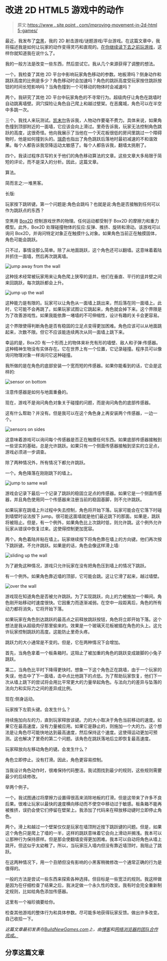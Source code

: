 # 改进 2D HTML5 游戏中的动作

> 原文:[https://www . site point . com/improving-movement-in-2d-html 5-games/](https://www.sitepoint.com/improving-movement-in-2d-html5-games/)

最近，我发布了[空黑](http://emptyblack.com/)，我的 2D 射击游戏/谜题游戏/平台游戏。在这篇文章中，我将描述我是如何让玩家的动作变得灵巧和直观的。[在你继续读下去之前玩游戏](http://emptyblack.com/play.html)，这样你就知道我在说什么了。

我的一般方法是改变一些东西，然后尝试它。我从几个来源获得了调整的想法。

一个。我检查了其他 2D 平台中影响玩家角色移动的参数。地板滑吗？侧身动作和跳跃高度的比例是多少？角色移动时会加速吗？角色的跳跃高度受玩家按住跳跃按钮的时间长短影响吗？当角色撞到一个可移动的物体时会减速吗？

两个。我研究了其他 2D 平台中玩家角色的不寻常行为。超级肉仔让角色在跳墙时自动跳离墙壁。洞穴探险让角色自己爬上和越过壁架。在恶魔城，角色可以在半空中多跳一次。

三个。我找人来玩测试。[凯末尔](http://kemalenver.com/)告诉我，人物动作要毫不费力。具体来说，如果角色撞到顶部附近的一面墙，它应该会向上滑过。里奇告诉我，玩家无法控制角色跳跃的高度，这很奇怪。他向我展示了当他在一个天花板很低的房间里跳过一个障碍物时，他是如何撞到头的。[瑞奇](http://www.honeyslug.com/)也指出了角色跳跃后落地时最初减速的不和谐效果。每个人都告诉我空降运动太敏感了。每个人都告诉我，翻墙太挑剔了。

四个。我读过程序员写的关于他们的角色移动算法的文章。这些文章大多局限于简短的评论，而不是深入的分析。因此，这篇文章。

算法。

简而言之:一堆黑客。

长版:

玩家按下跳转键。第一个问题是:角色会跳吗？也就是说:角色是否接触到任何可以作为跳跃点的东西？

空黑用 [Box2D](http://box2d.org/) 控制游戏世界的物理。任何运动都受制于 Box2D 的摩擦力和重力模型。此外，Box2D 处理碰撞物体的反应:反弹、推挤、旋转和滑动。该游戏可以询问 Box2D，并询问特定对象正在触摸什么对象。如果角色当前正在触摸固体，角色可能会跳跃。

只不过，事情没那么简单。除了从地面跳跃，这个角色还可以翻墙。这意味着着陆并抓住一面墙，然后再次跳离墙。

![jump away from the wall](../Images/3f405e55c6deb17880fd7f2213f1cd76.png "jump away from the wall")

这种技术经常被玩家用来让角色爬上狭窄的竖井。他们在垂直、平行的竖井壁之间来回跳跃，每次跳跃都会上升。

![jump up the wall](../Images/26eaf890f52cce051f40f2d9c7345c1b.png "jump up the wall")

这种能力是有限的。玩家可以让角色从一面墙上跳出来，然后落在同一面墙上。此时，它可能不会再跳了。如果玩家试图让它跳起来，角色就会掉下来。这个界限是为了改善游戏性。如果我能依靠一堵墙的不可伸缩性，设计有趣的关卡会更容易。

这个界限使得判断角色是否有稳固的立足点变得更加困难。角色应该可以从地面跳起来，次数不限。但它不应该能连续两次从同一面墙上跳下来。

幸运的是，Box2D 有一个形而上的物体来补充有形的墙壁、敌人和子弹:传感器。这种精神生物没有实体存在。它在世界上有一个位置，它记录碰撞。程序员可以像询问物理对象一样询问它这种碰撞。

我所做的是在角色的底部安装一个宽而短的传感器。如果你能看到的话，它会是这样的:

![sensor on bottom](../Images/39522d13beb2bb7eaf2a1b23e4f5defd.png "sensor on bottom")

注意传感器是如何与地面重叠的。

现在，游戏不是询问角色对象关于碰撞的问题，而是询问角色的底部传感器。

这有什么帮助？并没有。但是我可以在这个角色身上再安装两个传感器，一边一个。

![sensors on sides](../Images/ad639c2d099faa2cc7b4cadbe42ddf2b.png "sensors on sides")

这意味着游戏可以询问每个传感器是否正在触摸任何东西。如果底部传感器接触到一些坚实的基础，总是允许跳跃。如果只有一个侧面传感器接触到坚实的立足点，游戏必须进一步调查。

除了两种情况外，所有情况下都允许跳跃。

一个。角色降落在刚刚跳下的墙上。

![jump to same wall](../Images/388e7b254492648a5b4c1d48333c8ca2.png "jump to same wall")

游戏会记录下最后一个记录了跳跃的稳固立足点的传感器。如果它是一个侧面传感器，并且角色使用同一个传感器来注册当前的稳固基脚，则不允许跳跃。

如果玩家在跳墙上升过程中失去控制，角色将开始下落。玩家可能会在它落下时碰到墙壁时设法按下 jump。很可能这面墙就是他们最近跳下的那面。如果是，跳跃将被阻止。但是，有一个例外，如果角色比上次跳时低，则允许跳。这个例外允许玩家从错误中恢复过来。这使得控制更加宽容。

两个。角色着陆并粘在墙上。玩家继续按下将角色靠在墙上的方向键。他们再次按下跳跃键。不允许跳跃。如果是的话，角色会像这样滑上墙:

![sliding up the wall](../Images/d24118c962d1b3b4e3cb1ffe0f274d0a.png "sliding up the wall")

为了避免这种情况，游戏只允许玩家在没有把角色压到墙上的情况下跳跃。

有一个例外。如果角色靠近墙的顶部，它可能会跳。这让它滑了起来，越过墙壁。

![over the wall](../Images/c68acc0901c06cb2cde8b360ecd4f6b5.png "over the wall")

游戏现在知道角色是否被允许跳跃。为了实现跳跃，向上的力被施加一个瞬间。角色刚开始移动时速度很快。它因重力而逐渐减弱。在空中一段距离后，角色的所有动力都将消失，它将开始下落。

如果玩家在角色到达跳跃的最高点之前释放跳跃按钮，角色将立即开始下落。这个想法是我从超级肉仔那里偷来的。效果是一个玻璃天花板被插在角色的头上。这允许玩家控制跳跃的高度。这能防止里奇头疼。

跳跃力的大小通常是不变的。但是，它在两种情况下会增加。

首先，当角色拿着一个板条箱时。这阻止了被加重的角色的跳跃变成跛脚的小兔子跳跃。

第二，当角色比平时下降得更快时。想象一下这个角色正在跳墙，由于一个玩家的失误，他击中了下一面墙，击中点比他跳下的点低。为了帮助玩家恢复，他们下一次从墙上跳下的尝试将会用比平常更大的力量举起角色。与法向力的差异与坠落的法向力和实际力之间的差异成比例。

现在:侧身运动。

玩家按下左箭头键。会发生什么？

持续施加向左的力，直到玩家释放该键。力的大小取决于角色当前移动的速度。如果它在最高速度，没有力量被应用。如果它是静止的，则施加一个大的力。这个想法是让角色尽可能快地达到最高速度，然后保持这个速度。这使得运动更加可预测。这也解决了里奇的第二个问题。该角色在跳跃落地后立即恢复最高速度。

玩家释放向左移动角色的键。会发生什么？

角色立即停止。没有打滑。因此，角色更容易控制。

当我设计角色动作时，很难保持代码整洁。我试图找到最少的规则，这些规则需要最少的后续修改。

举两个例子。

一个。我试图通过将摩擦力设置得很高来消除地板的打滑。但是这带来了许多不良后果。很难让玩家以最快的速度横向移动而不使空中移动过于敏感。板条箱不能再被推挤，误扔会使它们停留在壁架上。我添加了代码来在释放移动键时立即停止角色。

两个。滑上和越过一个壁架仅仅是玩家在墙顶附近按下跳跃键的问题。但是，如果这个角色只是爬上了墙的一半，这样的跳跃意味着它会向上滑动并搁浅。我本可以让那种行为保持原样。但是那会使翻墙变得更加困难。我本可以自动将角色从墙上跳开。但这似乎太幼稚了。所以，当玩家压入墙内但没有靠近墙顶时，我阻止了跳跃。

在这两种情况下，用一个丑陋但没有影响的小黑客稍微修改一个通常正确的行为是值得的。

一般的方法是尝试一些东西来探索各种选择。但目标是一些宽泛的规则。我这样做是因为在仔细检查了结果之后，我决定做一个永久性的改变。我有时会完全重新制定规则，比如给角色添加传感器。

这里有一个袖珍摘要给你。

检查其他游戏的整体行为和具体参数。尽可能多地获得玩家反馈。做出许多改变。自己收拾一下。

*这篇文章最初发表在[BuildNewGames.com](http://buildnewgames.com)上，由[博客](http://www.bocoup.com/)和[网络浏览器的团队合作完成。](http://ie.microsoft.com/testdrive/)*

## 分享这篇文章